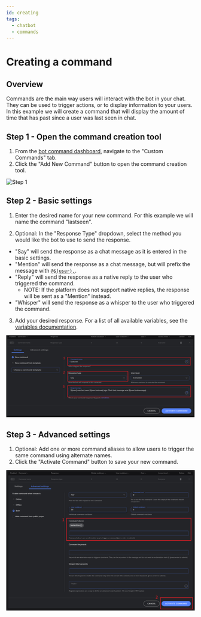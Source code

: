 ```yaml
---
id: creating
tags:
  - chatbot
  - commands
---
```

# Creating a command

## Overview

Commands are the main way users will interact with the bot in your chat. They can be used to trigger actions, or to display information to your users. In this example we will create a command that will display the amount of time that has past since a user was last seen in chat.

## Step 1 - Open the command creation tool

1. From the [bot command dashboard](https://streamelements.com/dashboard/bot/commands), navigate to the "Custom Commands" tab.
2. Click the "Add New Command" button to open the command creation tool.

![Step 1](img/step_1.png)

## Step 2 - Basic settings

1. Enter the desired name for your new command. For this example we will name the command "lastseen".
   
2. Optional: In the "Response Type" dropdown, select the method you would like the bot to use to send the response.
  - "Say" will send the response as a chat message as it is entered in the basic settings.
  - "Mention" will send the response as a chat message, but will prefix the message with [`@$(user),`](../../variables/sender).
  - "Reply" will send the response as a native reply to the user who triggered the command.
    - NOTE: If the platform does not support native replies, the response will be sent as a "Mention" instead.
  - "Whisper" will send the response as a whisper to the user who triggered the command.
3. Add your desired response. For a list of all available variables, see the [variables documentation](../../variables).

![Step 2](img/step_2.png)

## Step 3 - Advanced settings


1. Optional: Add one or more command aliases to allow users to trigger the same command using alternate names.
2. Click the "Activate Command" button to save your new command.

![Step 3](img/step_3.png)
